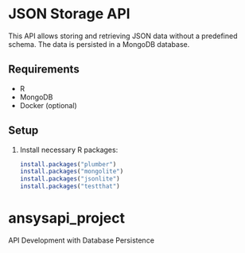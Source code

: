 
# JSON Storage API

This API allows storing and retrieving JSON data without a predefined schema. The data is persisted in a MongoDB database.

## Requirements

- R
- MongoDB
- Docker (optional)

## Setup

1. Install necessary R packages:
   ```r
   install.packages("plumber")
   install.packages("mongolite")
   install.packages("jsonlite")
   install.packages("testthat")


# ansysapi_project
API Development with Database Persistence

